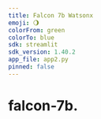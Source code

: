 ```yaml
---
title: Falcon 7b Watsonx
emoji: 🌖
colorFrom: green
colorTo: blue
sdk: streamlit
sdk_version: 1.40.2
app_file: app2.py
pinned: false
---
```

# falcon-7b.
